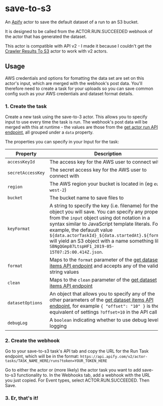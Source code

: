 # save-to-s3

An [Apify](https://apify.com) actor to save the default dataset of a run to an S3 bucket.

It is designed to be called from the ACTOR.RUN.SUCCEEDED webhook of the actor that has generated the dataset.

This actor is compatible with API v2 - I made it because I couldn't get the [Crawler Results To S3](https://apify.com/apify/crawler-results-to-s3) actor to work with v2 actors.

## Usage

AWS credentials and options for fomatting the data set are set on this actor's input, which are merged with the webhook's post data. You'll therefore need to create a task for your uploads so you can save common config such as your AWS credentials and dataset format details.

### 1. Create the task

Create a new task using the save-to-3 actor. This allows you to specify input to use every time the task is run. The webhook's post data will be merged with this at runtime - the values are those from the [get actor run API endpoint](https://apify.com/docs/api/v2#/reference/actors/run-object/get-run), all grouped under a `data` property.

The properties you can specify in your Input for the task:

| Property          | Description                                                                                                                                                                                                                                                                                                                                                                                       |
| ----------------- | ------------------------------------------------------------------------------------------------------------------------------------------------------------------------------------------------------------------------------------------------------------------------------------------------------------------------------------------------------------------------------------------------- |
| `accessKeyId`     | The access key for the AWS user to connect with                                                                                                                                                                                                                                                                                                                                                   |
| `secretAccessKey` | The secret access key for the AWS user to connect with                                                                                                                                                                                                                                                                                                                                            |
| `region`          | The AWS region your bucket is located in (eg `eu-west-2`)                                                                                                                                                                                                                                                                                                                                         |
| `bucket`          | The bucket name to save files to                                                                                                                                                                                                                                                                                                                                                                  |
| `keyFormat`       | A string to specify the key (i.e. filename) for the S3 object you will save. You can specify any property from the `input` object using dot notation in a syntax similar to JavaScript template literals. For example, the defauult value `${data.actorTaskId}_${data.startedAt}.${format}` will yield an S3 object with a name something like `SBNgQGmp87LtspHF1_2019-05-15T07:25:00.414Z.json`. |
| `format`          | Maps to the `format` parameter of the [get dataset items API endpoint](https://apify.com/docs/api/v2#/reference/datasets/item-collection) and accepts any of the valid string values                                                                                                                                                                                                              |
| `clean`           | Maps to the `clean` parameter of the [get dataset items API endpoint](https://apify.com/docs/api/v2#/reference/datasets/item-collection)                                                                                                                                                                                                                                                          |
| `datasetOptions`  | An object that allows you to specify any of the other parameters of the [get dataset items API endpoint](https://apify.com/docs/api/v2#/reference/datasets/item-collection), for example `{ "offset": "10" }` is the equivalent of settings `?offset=10` in the API call                                                                                                                          |
| `debugLog`        | A `boolean` indicating whether to use debug level logging                                                                                                                                                                                                                                                                                                                                         |

### 2. Create the webhook

Go to your save-to-s3 task's API tab and copy the URL for the Run Task endpoint, which will be in the format: `https://api.apify.com/v2/actor-tasks/TASK_NAME_HERE/runs?token=YOUR_TOKEN_HERE`

Go to either the actor or (more likely) the actor task you want to add save-to-s3 functionality to. In the Webhooks tab, add a webhook with the URL you just copied. For Event types, select ACTOR.RUN.SUCCEEDED. Then Save.

### 3. Er, that's it!
